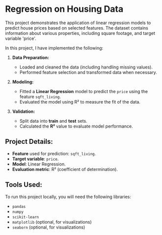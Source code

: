 # Regression on Housing Data

This project demonstrates the application of linear regression models to predict house prices based on selected features. 
The dataset contains information about various properties, including square footage, and target variable 'price'. 

In this project, I have implemented the following:

1. **Data Preparation:**
   - Loaded and cleaned the data (including handling missing values).
   - Performed feature selection and transformed data when necessary.

2. **Modeling:**
   - Fitted a **Linear Regression** model to predict the `price` using the feature `sqft_living`.
   - Evaluated the model using R² to measure the fit of the data.

3. **Validation:**
   - Split data into **train** and **test** sets.
   - Calculated the **R²** value to evaluate model performance.

## Project Details:

- **Feature** used for prediction: `sqft_living`.
- **Target variable**: `price`.
- **Model**: Linear Regression.
- **Evaluation metric**: R² (coefficient of determination).

## Tools Used:

To run this project locally, you will need the following libraries:

- `pandas`
- `numpy`
- `scikit-learn`
- `matplotlib` (optional, for visualizations)
- `seaborn` (optional, for visualizations)

